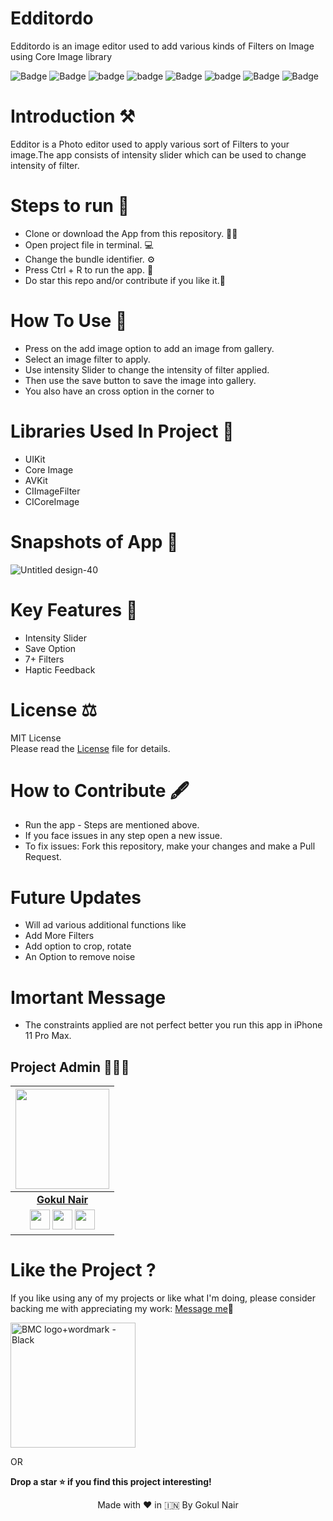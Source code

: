 # Edditordo

Edditordo is an image editor used to add various kinds of Filters on Image using Core Image library

![Badge](https://img.shields.io/badge/License-MIT-yellow) 
![Badge](https://img.shields.io/badge/Xcode-11.6-green)
![badge](https://img.shields.io/badge/Swift-5.0-red)
![badge](https://img.shields.io/badge/iOS-13+-blue)
![Badge](https://img.shields.io/badge/Core-Image-green)
![badge](https://img.shields.io/badge/Platfrom-iOS-orange)
![Badge](https://img.shields.io/badge/Photo-Editor-yellowgreen)
![Badge](https://img.shields.io/badge/Image-Filter-black)

# Introduction ⚒  
Edditor is a Photo editor used to apply various sort of Filters to your image.The app consists of intensity slider which can be used to change intensity of filter.

# Steps to run 📲

* Clone or download the App from this repository. 👩‍💻
* Open project file in terminal. 💻
* Change the bundle identifier. ⚙️
* Press Ctrl + R to run the app. 📲
* Do star this repo and/or contribute if you like it.🙂 

# How To Use 🛑 
* Press on the add image option to add an image from gallery.
* Select an image filter to apply.
* Use intensity Slider to change the intensity of filter applied.
* Then use the save button to save the image into gallery.
* You also have an cross option in the corner to

# Libraries Used In Project 📒 

* UIKit <br>
* Core Image
* AVKit
* CIImageFilter
* CICoreImage

# Snapshots of App 📸

![Untitled design-40](https://user-images.githubusercontent.com/56252259/90983367-417ac080-e58b-11ea-8e03-ec1e2016fa25.png)

# Key Features 🔐
* Intensity Slider
* Save Option
* 7+ Filters
* Haptic Feedback

# License ⚖️  

MIT License<br> Please read the [License](https://github.com/gokulnair2001/Edditordo/blob/master/LICENSE) file for details.

# How to Contribute 🖋 

* Run the app - Steps are mentioned above.
* If you face issues in any step open a new issue.
* To fix issues: Fork this repository, make your changes and make a Pull Request. 

# Future Updates

* Will ad various additional functions like
* Add More Filters
* Add option to crop, rotate
* An Option to remove noise 

# Imortant Message 

* The constraints applied are not perfect better you run this app in iPhone 11 Pro Max.

## Project Admin 👨🏻‍💻

|                                                                                         <a href="https://gokulnair2001.wixsite.com/mysite"><img src="https://user-images.githubusercontent.com/56252259/115108478-482ccc80-9f8e-11eb-94a0-430db46a432f.png" width=150px height=160px /></a>                                                                                         |
| :------------------------------------------------------------------------------------------------------------------------------------------------------------------------------------------------------------------------------------------------------------------------------------------------------------------------------------------: |
|                                                                                                                                        **[Gokul Nair](https://www.linkedin.com/in/gokul-r-nair/)**                                                                                                                                        |
| <a href="https://www.instagram.com/_gokul_r_nair_/"><img src="https://user-images.githubusercontent.com/56252259/114969025-24d22680-9e95-11eb-848d-b20e73269c4c.png" width="32px" height="32px"></a> <a href="https://twitter.com/GokulNair2303"><img src="https://user-images.githubusercontent.com/56252259/114967867-d6bc2380-9e92-11eb-8f89-c437f39a45de.png" width="32px" height="32px"></a>  <a href="https://www.linkedin.com/in/gokul-r-nair/"><img src="https://user-images.githubusercontent.com/56252259/114967871-d7ed5080-9e92-11eb-8781-cd7cf9bb52db.png" width="32px" height="32px"></a> |


# Like the Project ?
If you like using any of my projects or like what I'm doing, please consider backing me with appreciating my work: [Message me](https://www.linkedin.com/in/gokul-r-nair/)🥰

[<img width="200" alt="BMC logo+wordmark - Black" src="https://cdn.buymeacoffee.com/buttons/v2/default-red.png">](https://www.buymeacoffee.com/gokulnair)

OR

**Drop a star ⭐ if you find this project interesting!**

<p align="center" width="100%">
   Made with ❤️ in 🇮🇳 By Gokul Nair   
</p>
